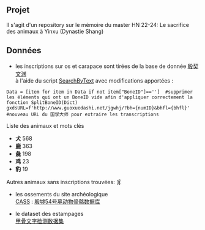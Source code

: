 ## Projet
Il s'agit d'un repository sur le mémoire du master HN 22-24: Le sacrifice des animaux à Yinxu (Dynastie Shang)

## Données
- les inscriptions sur os et carapace sont tirées de la base de donnée [殷契文渊](http://jgw.aynu.edu.cn/ajaxpage/home2.0/index.html)  
à l'aide du script [SearchByText](https://github.com/zhituaner/YinQiWenYuan) avec modifications apportées :
 ```
 Data = [item for item in Data if not item["BoneID"]=='']  #supprimer les éléments qui ont un BoneID vide afin d'appliquer correctement la fonction SplitBoneID(Dict)
 gxdsURL=f'http://www.guoxuedashi.net/jgwhj/?bh={numID}&bhfl={bhfl}'  #nouveau URL du 国学大师 pour extraire les transcriptions
 ```
Liste des animaux et mots clés  
* __犬__ 568  
* __鹿__ 363
* __彘__ 198
* __鸡__ 23
* __豹__ 19  

Autres animaux sans inscriptions trouvées: 豸  

- les ossements du site archéologique  
[CASS](http://kaogu.cssn.cn/zwb/xszl/kgsjk/) : [殷墟54号墓动物骨骼数据库](http://kaogu.cssn.cn/zwb/xszl/kgsjk/dwkgzlk/200904/t20090429_3915550.shtml)

- le dataset des estampages  
[甲骨文字检测数据集](http://jgw.aynu.edu.cn/DownPage)
